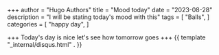+++
author = "Hugo Authors"
title = "Mood today"
date = "2023-08-28"
description = "I will be stating today's mood with this"
tags = [
    "Balls",
]
categories = [
    "happy day",
]

+++
Today's day is nice let's see how tomorrow goes
+++
{{ template "_internal/disqus.html" . }}
